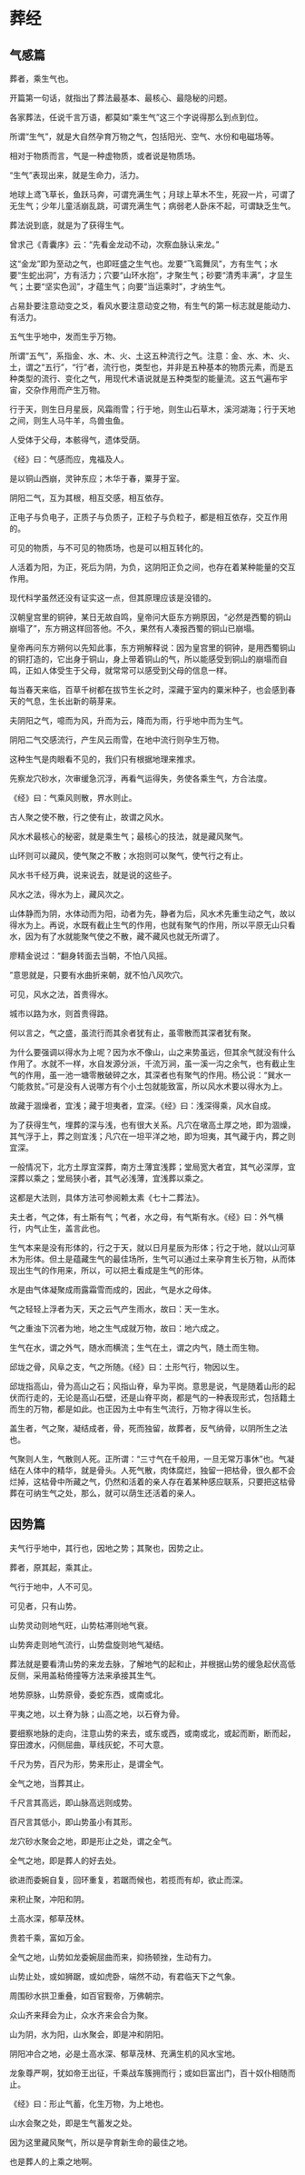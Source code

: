 # 葬经

## 气感篇

葬者，乘生气也。

开篇第一句话，就指出了葬法最基本、最核心、最隐秘的问题。

各家葬法，任说千言万语，都莫如“乘生气”这三个字说得那么到点到位。

所谓“生气”，就是大自然孕育万物之气，包括阳光、空气、水份和电磁场等。

相对于物质而言，气是一种虚物质，或者说是物质场。

“生气”表现出来，就是生命力，活力。

地球上鸢飞草长，鱼跃马奔，可谓充满生气；月球上草木不生，死寂一片，可谓了无生气；少年儿童活崩乱跳，可谓充满生气；病弱老人卧床不起，可谓缺乏生气。

葬法说到底，就是为了获得生气。

曾求己《青囊序》云：“先看金龙动不动，次察血脉认来龙。”

这“金龙”即为至动之气，也即旺盛之生气也。龙要“飞鸾舞凤”，方有生气；水要“生蛇出洞”，方有活力；穴要“山环水抱”，才聚生气；砂要“清秀丰满”，才显生气；土要“坚实色润”，才蕴生气；向要“当运乘时”，才纳生气。

占易卦要注意动变之爻，看风水要注意动变之物，有生气的第一标志就是能动力、有活力。

五气生乎地中，发而生乎万物。

所谓“五气”，系指金、水、木、火、土这五种流行之气。注意：金、水、木、火、土，谓之“五行”，“行”者，流行也，类型也，并非是五种基本的物质元素，而是五种类型的流行、变化之气，用现代术语说就是五种类型的能量流。这五气遍布宇宙，交杂作用而产生万物。

行于天，则生日月星辰，风霜雨雪；行于地，则生山石草木，溪河湖海；行于天地之间，则生人马牛羊，鸟兽虫鱼。

人受体于父母，本骸得气，遗体受荫。

《经》曰：气感而应，鬼福及人。

是以铜山西崩，灵钟东应；木华于春，粟芽于室。

阴阳二气，互为其根，相互交感，相互依存。

正电子与负电子，正质子与负质子，正粒子与负粒子，都是相互依存，交互作用的。

可见的物质，与不可见的物质场，也是可以相互转化的。

人活着为阳，为正，死后为阴，为负，这阴阳正负之间，也存在着某种能量的交互作用。

现代科学虽然还没有证实这一点，但其原理应该是没错的。

汉朝皇宫里的铜钟，某日无故自鸣，皇帝问大臣东方朔原因，“必然是西蜀的铜山崩塌了”，东方朔这样回答他。不久，果然有人凑报西蜀的铜山已崩塌。

皇帝再问东方朔何以先知此事，东方朔解释说：因为皇宫里的铜钟，是用西蜀铜山的铜打造的，它出身于铜山，身上带着铜山的气，所以能感受到铜山的崩塌而自鸣，正如人体受生于父母，就常常可以感受到父母的信息一样。

每当春天来临，百草千树都在拔节生长之时，深藏于室内的粟米种子，也会感到春天的气息，生长出新的萌芽来。

夫阴阳之气，噫而为风，升而为云，降而为雨，行乎地中而为生气。

阴阳二气交感流行，产生风云雨雪，在地中流行则孕生万物。

这种生气是肉眼看不见的，我们只有根据地理来推求。

先察龙穴砂水，次审缓急沉浮，再看气运得失，务使各乘生气，方合法度。

《经》曰：气乘风则散，界水则止。

古人聚之使不散，行之使有止，故谓之风水。

风水术最核心的秘密，就是乘生气；最核心的技法，就是藏风聚气。

山环则可以藏风，使气聚之不散；水抱则可以聚气，使气行之有止。

风水书千经万典，说来说去，就是说的这些子。

风水之法，得水为上，藏风次之。

山体静而为阴，水体动而为阳，动者为先，静者为后，风水术先重生动之气，故以得水为上。再说，水既有截止生气的作用，也就有聚气的作用，所以平原无山只看水，因为有了水就能聚气使之不散，藏不藏风也就无所谓了。

廖精金说过：“翻身转面去当朝，不怕八风摇。

”意思就是，只要有水曲折来朝，就不怕八风吹穴。

可见，风水之法，首贵得水。

城市以路为水，则首贵得路。

何以言之，气之盛，虽流行而其余者犹有止，虽零散而其深者犹有聚。

为什么要强调以得水为上呢？因为水不像山，山之来势虽远，但其余气就没有什么作用了。水就不一样，水自发源分派，千流万涧，虽一溪一沟之余气，也有截止生气的作用，虽一池一塘零散破碎之水，其深者也有聚气的作用。杨公说：“巽水一勺能救贫。”可是没有人说哪方有个小土包就能致富，所以风水术要以得水为上。

故藏于涸燥者，宜浅；藏于坦夷者，宜深。《经》曰：浅深得乘，风水自成。

为了获得生气，埋葬的深与浅，也有很大关系。凡穴在墩高土厚之地，即为涸燥，其气浮于上，葬之则宜浅；凡穴在一坦平洋之地，即为坦夷，其气藏于内，葬之则宜深。

一般情况下，北方土厚宜深葬，南方土薄宜浅葬；堂局宽大者宜，其气必深厚，宜深葬以乘之；堂局狭小者，其气必浅薄，宜浅葬以乘之。

这都是大法则，具体方法可参阅赖太素《七十二葬法》。

夫土者，气之体，有土斯有气；气者，水之母，有气斯有水。《经》曰：外气横行，内气止生，盖言此也。

生气本来是没有形体的，行之于天，就以日月星辰为形体；行之于地，就以山河草木为形体。但土是蕴藏生气的最佳场所，生气可以通过土来孕育生长万物，从而体现出生气的作用来，所以，可以把土看成是生气的形体。

水是由气体凝聚成雨露霜雪而成的，因此，气是水之母体。

气之轻轻上浮者为天，天之云气产生雨水，故曰：天一生水。

气之重浊下沉者为地，地之生气成就万物，故曰：地六成之。

生气在水，谓之外气，随水而横流；生气在土，谓之内气，随土而生物。

邱垅之骨，风阜之支，气之所随。《经》曰：土形气行，物因以生。

邱垅指高山，骨为高山之石；风指山脊，阜为平岗。意思是说，气是随着山形的起伏而行走的，无论是高山石壁，还是山脊平岗，都是气的一种表现形式，包括籍土而生的万物，都是如此。也正因为土中有生气流行，万物才得以生长。

盖生者，气之聚，凝结成者，骨，死而独留，故葬者，反气纳骨，以阴所生之法也。

气聚则人生，气散则人死。正所谓：“三寸气在千般用，一旦无常万事休”也。气凝结在人体中的精华，就是骨头。人死气散，肉体腐烂，独留一把枯骨，很久都不会烂掉，这枯骨中所藏之气，仍然和活着的亲人存在着某种感应联系，只要把这枯骨葬在可纳生气之处，那么，就可以荫生还活着的亲人。

## 因势篇

夫气行乎地中，其行也，因地之势；其聚也，因势之止。

葬者，原其起，乘其止。

气行于地中，人不可见。

可见者，只有山势。

山势灵动则地气旺，山势枯滞则地气衰。

山势奔走则地气流行，山势盘旋则地气凝结。

葬法就是要看清山势的来龙去脉，了解地气的起和止，并根据山势的缓急起伏高低反侧，采用盖粘倚撞等方法来承接其生气。

地势原脉，山势原骨，委蛇东西，或南或北。

平夷之地，以土脊为脉；山高之地，以石脊为骨。

要细察地脉的走向，注意山势的来去，或东或西，或南或北，或起而断，断而起，穿田渡水，闪侧屈曲，草线灰蛇，不可大意。

千尺为势，百尺为形，势来形止，是谓全气。

全气之地，当葬其止。

千尺言其高远，即山脉高远则成势。

百尺言其低小，即山势虽小有其形。

龙穴砂水聚会之地，即是形止之处，谓之全气。

全气之地，即是葬人的好去处。

欲进而委婉自复，回环重复，若踞而候也，若揽而有却，欲止而深。

来积止聚，冲阳和阴。

土高水深，郁草茂林。

贵若千乘，富如万金。

全气之地，山势如龙委婉屈曲而来，抑扬顿挫，生动有力。

山势止处，或如狮踞，或如虎卧，端然不动，有君临天下之气象。

周围砂水拱卫重叠，如百官觐帝，万佛朝宗。

众山齐来拜会为止，众水齐来会合为聚。

山为阴，水为阳，山水聚会，即是冲和阴阳。

阴阳冲合之地，必是土高水深、郁草茂林、充满生机的风水宝地。

龙象尊严啊，犹如帝王出征，千乘战车簇拥而行；或如巨富出门，百十奴仆相随而止。

《经》曰：形止气蓄，化生万物，为上地也。

山水会聚之处，即是生气蓄发之处。

因为这里藏风聚气，所以是孕育新生命的最佳之地。

也是葬人的上乘之地啊。
